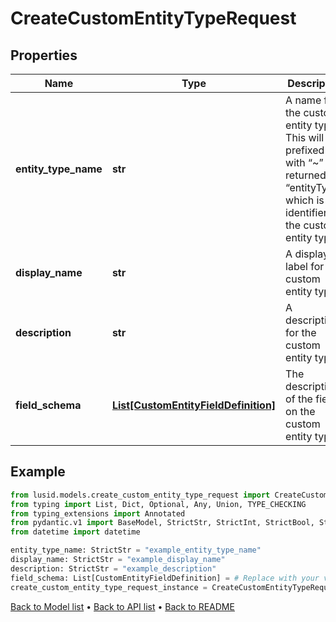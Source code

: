 # CreateCustomEntityTypeRequest

## Properties
Name | Type | Description | Notes
------------ | ------------- | ------------- | -------------
**entity_type_name** | **str** | A name for the custom entity type. This will be prefixed with “~” and returned as “entityType”, which is the identifier for the custom entity type. | 
**display_name** | **str** | A display label for the custom entity type. | 
**description** | **str** | A description for the custom entity type. | 
**field_schema** | [**List[CustomEntityFieldDefinition]**](CustomEntityFieldDefinition.md) | The description of the fields on the custom entity type. | 
## Example

```python
from lusid.models.create_custom_entity_type_request import CreateCustomEntityTypeRequest
from typing import List, Dict, Optional, Any, Union, TYPE_CHECKING
from typing_extensions import Annotated
from pydantic.v1 import BaseModel, StrictStr, StrictInt, StrictBool, StrictFloat, StrictBytes, Field, validator, ValidationError, conlist, constr
from datetime import datetime

entity_type_name: StrictStr = "example_entity_type_name"
display_name: StrictStr = "example_display_name"
description: StrictStr = "example_description"
field_schema: List[CustomEntityFieldDefinition] = # Replace with your value
create_custom_entity_type_request_instance = CreateCustomEntityTypeRequest(entity_type_name=entity_type_name, display_name=display_name, description=description, field_schema=field_schema)

```

[Back to Model list](../README.md#documentation-for-models) &#8226; [Back to API list](../README.md#documentation-for-api-endpoints) &#8226; [Back to README](../README.md)

